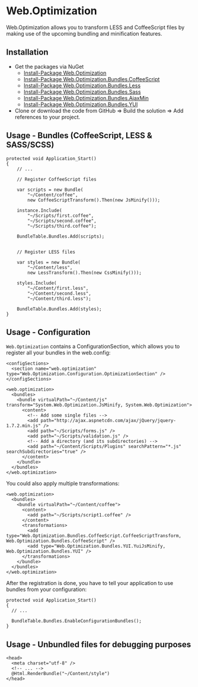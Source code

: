 Web.Optimization
================

Web.Optimization allows you to transform LESS and CoffeeScript files by making use of the upcoming bundling and minification features.

## Installation

* Get the packages via NuGet
  * [Install-Package Web.Optimization](https://nuget.org/packages/Web.Optimization)
  * [Install-Package Web.Optimization.Bundles.CoffeeScript](https://nuget.org/packages/Web.Optimization.Bundles.CoffeeScript)
  * [Install-Package Web.Optimization.Bundles.Less](https://nuget.org/packages/Web.Optimization.Bundles.Less)
  * [Install-Package Web.Optimization.Bundles.Sass](https://nuget.org/packages/Web.Optimization.Bundles.Sass)
  * [Install-Package Web.Optimization.Bundles.AjaxMin](https://nuget.org/packages/Web.Optimization.Bundles.AjaxMin)
  * [Install-Package Web.Optimization.Bundles.YUI](https://nuget.org/packages/Web.Optimization.Bundles.YUI)
* Clone or download the code from GitHub => Build the solution => Add references to your project.

## Usage - Bundles (CoffeeScript, LESS & SASS/SCSS)

	protected void Application_Start()
	{
		// ...
		
		// Register CoffeeScript files
		
		var scripts = new Bundle(
            "~/Content/coffee", 
            new CoffeeScriptTransform().Then(new JsMinify()));
	
		instance.Include(
            "~/Scripts/first.coffee",
	        "~/Scripts/second.coffee",
	        "~/Scripts/third.coffee");
	
		BundleTable.Bundles.Add(scripts);
		
		
		// Register LESS files
		
	    var styles = new Bundle(
            "~/Content/less",
            new LessTransform().Then(new CssMinify()));
	    
		styles.Include(
		    "~/Content/first.less", 
		    "~/Content/second.less", 
		    "~/Content/third.less");
	
		BundleTable.Bundles.Add(styles);
	}

## Usage - Configuration

``Web.Optimization`` contains a ConfigurationSection, which allows you to register all your bundles in the web.config:
	
	<configSections>
	  <section name="web.optimization" type="Web.Optimization.Configuration.OptimizationSection" />
	</configSections>
	
	<web.optimization>
	  <bundles>
	    <bundle virtualPath="~/Content/js" transform="System.Web.Optimization.JsMinify, System.Web.Optimization">
	      <content>
			<!-- Add some single files -->
            <add path="http://ajax.aspnetcdn.com/ajax/jQuery/jquery-1.7.2.min.js" />
	        <add path="~/Scripts/forms.js" />
	        <add path="~/Scripts/validation.js" />            
			<!-- Add a directory (and its subdirectories) -->
	        <add path="~/Content/Scripts/Plugins" searchPattern="*.js" searchSubdirectories="true" />
	      </content>
	    </bundle>
	  </bundles>
	</web.optimization>

You could also apply multiple transformations:

    <web.optimization>
      <bundles>
        <bundle virtualPath="~/Content/coffee">
          <content>
            <add path="~/Scripts/script1.coffee" />
          </content>
          <transformations>
            <add type="Web.Optimization.Bundles.CoffeeScript.CoffeeScriptTransform, Web.Optimization.Bundles.CoffeeScript" />
            <add type="Web.Optimization.Bundles.YUI.YuiJsMinify, Web.Optimization.Bundles.YUI" />
          </transformations>
        </bundle>
      </bundles>
    </web.optimization>

After the registration is done, you have to tell your application to use bundles from your configuration:

	protected void Application_Start()
	{
	  // ...
	
	  BundleTable.Bundles.EnableConfigurationBundles();
	}

## Usage - Unbundled files for debugging purposes

	<head>
	  <meta charset="utf-8" />
	  <!-- ... -->
	  @Html.RenderBundle("~/Content/style")  
	</head>